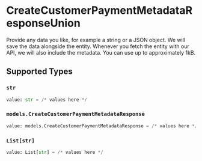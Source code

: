 # CreateCustomerPaymentMetadataResponseUnion

Provide any data you like, for example a string or a JSON object. We will save the data alongside the entity. Whenever
you fetch the entity with our API, we will also include the metadata. You can use up to approximately 1kB.


## Supported Types

### `str`

```python
value: str = /* values here */
```

### `models.CreateCustomerPaymentMetadataResponse`

```python
value: models.CreateCustomerPaymentMetadataResponse = /* values here */
```

### `List[str]`

```python
value: List[str] = /* values here */
```

